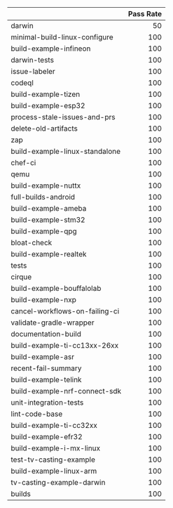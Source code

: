 |                                |   Pass Rate |
|:-------------------------------|------------:|
| darwin                         |          50 |
| minimal-build-linux-configure  |         100 |
| build-example-infineon         |         100 |
| darwin-tests                   |         100 |
| issue-labeler                  |         100 |
| codeql                         |         100 |
| build-example-tizen            |         100 |
| build-example-esp32            |         100 |
| process-stale-issues-and-prs   |         100 |
| delete-old-artifacts           |         100 |
| zap                            |         100 |
| build-example-linux-standalone |         100 |
| chef-ci                        |         100 |
| qemu                           |         100 |
| build-example-nuttx            |         100 |
| full-builds-android            |         100 |
| build-example-ameba            |         100 |
| build-example-stm32            |         100 |
| build-example-qpg              |         100 |
| bloat-check                    |         100 |
| build-example-realtek          |         100 |
| tests                          |         100 |
| cirque                         |         100 |
| build-example-bouffalolab      |         100 |
| build-example-nxp              |         100 |
| cancel-workflows-on-failing-ci |         100 |
| validate-gradle-wrapper        |         100 |
| documentation-build            |         100 |
| build-example-ti-cc13xx-26xx   |         100 |
| build-example-asr              |         100 |
| recent-fail-summary            |         100 |
| build-example-telink           |         100 |
| build-example-nrf-connect-sdk  |         100 |
| unit-integration-tests         |         100 |
| lint-code-base                 |         100 |
| build-example-ti-cc32xx        |         100 |
| build-example-efr32            |         100 |
| build-example-i-mx-linux       |         100 |
| test-tv-casting-example        |         100 |
| build-example-linux-arm        |         100 |
| tv-casting-example-darwin      |         100 |
| builds                         |         100 |